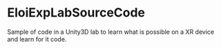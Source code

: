 # EloiExpLabSourceCode
Sample of code in a Unity3D lab to learn what is possible on a XR device and learn for it code.
